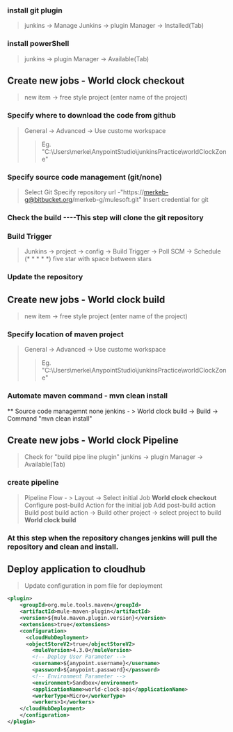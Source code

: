 ### install git plugin
> junkins -> Manage Junkins -> plugin Manager -> Installed(Tab)
### install powerShell
> junkins -> plugin Manager -> Available(Tab)
## Create new jobs - **World clock checkout**
> new item -> free style project (enter name of the project) 
### Specify where to download the code from github
> General -> Advanced -> Use custome workspace
> > Eg. "C:\Users\merke\AnypointStudio\junkinsPractice\worldClockZone" 
### Specify source code management (git/none)
> Select Git
> Specify repository url -"https://merkeb-g@bitbucket.org/merkeb-g/mulesoft.git"
> Insert credential for git
### Check the build ----This step will clone the git repository 

### Build Trigger
> Junkins -> project -> config -> Build Trigger -> Poll SCM -> Schedule (* * * * *) five star with space between stars
### Update the repository

## Create new jobs - **World clock build**
> new item -> free style project (enter name of the project) 

### Specify location of maven project
> General -> Advanced -> Use custome workspace
> > Eg. "C:\Users\merke\AnypointStudio\junkinsPractice\worldClockZone" 
### Automate maven command - mvn clean install
** Source code managemnt none
jenkins - >  World clock build ->  Build -> Command "mvn clean install"

## Create new jobs - **World clock Pipeline**
> Check for "build pipe line plugin"
> junkins -> plugin Manager -> Available(Tab)
### create pipeline
> Pipeline Flow - > Layout -> Select initial Job **World clock checkout**
> Configure post-build Action for the initial job
> Add post-build action 
> Build post build action -> Build other project -> select project to build **World clock build**
### At this step when the repository changes jenkins will pull the repository and clean and install.

## Deploy application to cloudhub
> Update configuration in pom file for deployment
```xml
<plugin>
    <groupId>org.mule.tools.maven</groupId>
    <artifactId>mule-maven-plugin</artifactId>
    <version>${mule.maven.plugin.version}</version>
    <extensions>true</extensions>
    <configuration>
      <cloudHubDeployment>
      <objectStoreV2>true</objectStoreV2>
        <muleVersion>4.3.0</muleVersion>
        <!-- Deploy User Parameter -->
        <username>${anypoint.username}</username>
        <password>${anypoint.password}</password>
        <!-- Environment Parameter -->
        <environment>Sandbox</environment>
        <applicationName>world-clock-api</applicationName>
        <workerType>Micro</workerType>
        <workers>1</workers>
    </cloudHubDeployment>
    </configuration>
</plugin>
```

